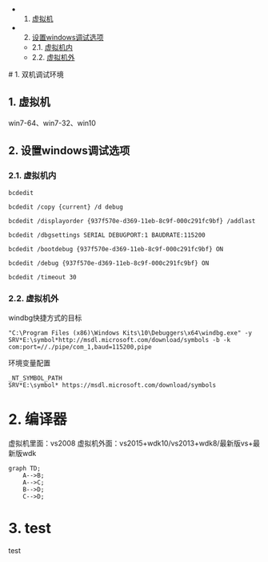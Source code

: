<!-- vscode-markdown-toc -->
* 1. [虚拟机](#)
* 2. [设置windows调试选项](#windows)
	* 2.1. [虚拟机内](#-1)
	* 2.2. [虚拟机外](#-1)

<!-- vscode-markdown-toc-config
	numbering=true
	autoSave=true
	/vscode-markdown-toc-config -->
<!-- /vscode-markdown-toc --># 1. 双机调试环境
##  1. <a name=''></a>虚拟机
win7-64、win7-32、win10

##  2. <a name='windows'></a>设置windows调试选项

###  2.1. <a name='-1'></a>虚拟机内
```
bcdedit

bcdedit /copy {current} /d debug

bcdedit /displayorder {937f570e-d369-11eb-8c9f-000c291fc9bf} /addlast

bcdedit /dbgsettings SERIAL DEBUGPORT:1 BAUDRATE:115200

bcdedit /bootdebug {937f570e-d369-11eb-8c9f-000c291fc9bf} ON

bcdedit /debug {937f570e-d369-11eb-8c9f-000c291fc9bf} ON

bcdedit /timeout 30
```
###  2.2. <a name='-1'></a>虚拟机外 
windbg快捷方式的目标
```
"C:\Program Files (x86)\Windows Kits\10\Debuggers\x64\windbg.exe" -y SRV*E:\symbol*http://msdl.microsoft.com/download/symbols -b -k com:port=//./pipe/com_1,baud=115200,pipe
```

环境变量配置
```
_NT_SYMBOL_PATH
SRV*E:\symbol* https://msdl.microsoft.com/download/symbols
```


# 2. 编译器
虚拟机里面：vs2008
虚拟机外面：vs2015+wdk10/vs2013+wdk8/最新版vs+最新版wdk

```mermaid
graph TD;
    A-->B;
    A-->C;
    B-->D;
    C-->D;
```
# 3. test
test